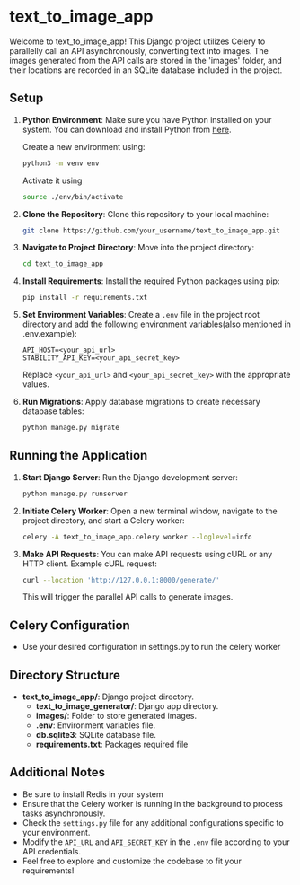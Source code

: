 # text_to_image_app

Welcome to text_to_image_app! This Django project utilizes Celery to parallelly call an API asynchronously, converting text into images. The images generated from the API calls are stored in the 'images' folder, and their locations are recorded in an SQLite database included in the project.

## Setup

1. **Python Environment**: Make sure you have Python installed on your system. You can download and install Python from [here](https://www.python.org/downloads/).

    Create a new environment using:
    ```bash
    python3 -m venv env
    ```

    Activate it using
    ```bash
    source ./env/bin/activate
    ```

2. **Clone the Repository**: Clone this repository to your local machine:

    ```bash
    git clone https://github.com/your_username/text_to_image_app.git
    ```

3. **Navigate to Project Directory**: Move into the project directory:

    ```bash
    cd text_to_image_app
    ```

4. **Install Requirements**: Install the required Python packages using pip:

    ```bash
    pip install -r requirements.txt
    ```

5. **Set Environment Variables**: Create a `.env` file in the project root directory and add the following environment variables(also mentioned in .env.example):

    ```plaintext
    API_HOST=<your_api_url>
    STABILITY_API_KEY=<your_api_secret_key>
    ```

    Replace `<your_api_url>` and `<your_api_secret_key>` with the appropriate values.

6. **Run Migrations**: Apply database migrations to create necessary database tables:

    ```bash
    python manage.py migrate
    ```

## Running the Application

1. **Start Django Server**: Run the Django development server:

    ```bash
    python manage.py runserver
    ```

2. **Initiate Celery Worker**: Open a new terminal window, navigate to the project directory, and start a Celery worker:

    ```bash
    celery -A text_to_image_app.celery worker --loglevel=info
    ```

3. **Make API Requests**: You can make API requests using cURL or any HTTP client. Example cURL request:

    ```bash
    curl --location 'http://127.0.0.1:8000/generate/'
    ```

    This will trigger the parallel API calls to generate images.

## Celery Configuration
- Use your desired configuration in settings.py to run the celery worker

## Directory Structure

- **text_to_image_app/**: Django project directory.
    - **text_to_image_generator/**: Django app directory.
    - **images/**: Folder to store generated images.
    - **.env**: Environment variables file.
    - **db.sqlite3**: SQLite database file.
    - **requirements.txt**: Packages required file

## Additional Notes

- Be sure to install Redis in your system
- Ensure that the Celery worker is running in the background to process tasks asynchronously.
- Check the `settings.py` file for any additional configurations specific to your environment.
- Modify the `API_URL` and `API_SECRET_KEY` in the `.env` file according to your API credentials.
- Feel free to explore and customize the codebase to fit your requirements!
